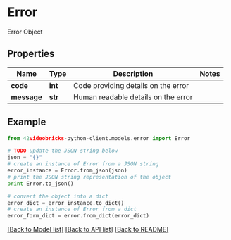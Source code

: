# Error

Error Object

## Properties
Name | Type | Description | Notes
------------ | ------------- | ------------- | -------------
**code** | **int** | Code providing details on the error | 
**message** | **str** | Human readable details on the error | 

## Example

```python
from 42videobricks-python-client.models.error import Error

# TODO update the JSON string below
json = "{}"
# create an instance of Error from a JSON string
error_instance = Error.from_json(json)
# print the JSON string representation of the object
print Error.to_json()

# convert the object into a dict
error_dict = error_instance.to_dict()
# create an instance of Error from a dict
error_form_dict = error.from_dict(error_dict)
```
[[Back to Model list]](../README.md#documentation-for-models) [[Back to API list]](../README.md#documentation-for-api-endpoints) [[Back to README]](../README.md)


